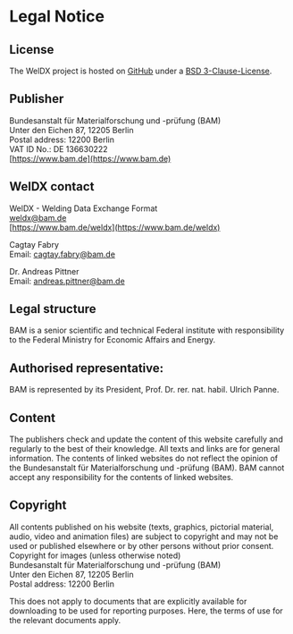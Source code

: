 # Legal Notice

## License
The WelDX project is hosted on [GitHub](https://github.com/BAMWelDX/weldx) under a [BSD 3-Clause-License](https://github.com/BAMWelDX/weldx/blob/master/LICENSE).

## Publisher
Bundesanstalt für Materialforschung und -prüfung (BAM)\
Unter den Eichen 87, 12205 Berlin\
Postal address: 12200 Berlin\
VAT ID No.: DE 136630222\
[https://www.bam.de](https://www.bam.de)

## WelDX contact
WelDX - Welding Data Exchange Format\
[weldx@bam.de](mailto:weldx@bam.de)\
[https://www.bam.de/weldx](https://www.bam.de/weldx)

Cagtay Fabry\
Email: [cagtay.fabry@bam.de](mailto:cagtay.fabry@bam.de)

Dr. Andreas Pittner\
Email: [andreas.pittner@bam.de](mailto:andreas.pittner@bam.de)

## Legal structure
BAM is a senior scientific and technical Federal institute with responsibility to the Federal Ministry for Economic Affairs and Energy.

## Authorised representative:
BAM is represented by its President, Prof. Dr. rer. nat. habil. Ulrich Panne.

## Content
The publishers check and update the content of this website carefully and regularly to the best of their knowledge.
All texts and links are for general information. The contents of linked websites do not reflect the opinion of the Bundesanstalt für Materialforschung und -prüfung (BAM).
BAM cannot accept any responsibility for the contents of linked websites.

## Copyright
All contents published on his website (texts, graphics, pictorial material, audio, video and animation files) are subject to copyright and may not be used or published elsewhere or by other persons without prior consent.
Copyright for images (unless otherwise noted)\
Bundesanstalt für Materialforschung und -prüfung (BAM)\
Unter den Eichen 87, 12205 Berlin\
Postal address: 12200 Berlin

This does not apply to documents that are explicitly available for downloading to be used for reporting purposes.
Here, the terms of use for the relevant documents apply.